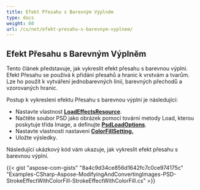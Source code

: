 ```yaml
---
title: Efekt Přesahu s Barevným Výplněm
type: docs
weight: 60
url: /cs/net/efekt-presahu-s-barevnym-vyplnem/
---
```


## **Efekt Přesahu s Barevným Výplněm**
Tento článek představuje, jak vykreslit efekt přesahu s barevnou výplní. Efekt Přesahu se používá k přidání přesahů a hranic k vrstvám a tvarům. Lze ho použít k vytváření jednobarevných linií, barevných přechodů a vzorovaných hranic.

Postup k vykreslení efektu Přesahu s barevnou výplní je následující:

- Nastavte vlastnost [**LoadEffectsResource**](https://reference.aspose.com/psd/net/aspose.psd.imageloadoptions/psdloadoptions/properties/loadeffectsresource).
- Načtěte soubor PSD jako obrázek pomocí tovární metody Load, kterou poskytuje třída Image, a definujte [**PsdLoadOptions**](https://reference.aspose.com/psd/net/aspose.psd.imageloadoptions/psdloadoptions).
- Nastavte vlastnosti nastavení [**ColorFillSetting.**](https://reference.aspose.com/psd/net/aspose.psd.fileformats.psd.layers.fillsettings/colorfillsettings)
- Uložte výsledky.

Následující ukázkový kód vám ukazuje, jak vykreslit efekt přesahu s barevnou výplní.

{{< gist "aspose-com-gists" "8a4c9d34ce856d1642fc7c0ce974175c" "Examples-CSharp-Aspose-ModifyingAndConvertingImages-PSD-StrokeEffectWithColorFill-StrokeEffectWithColorFill.cs" >}}
